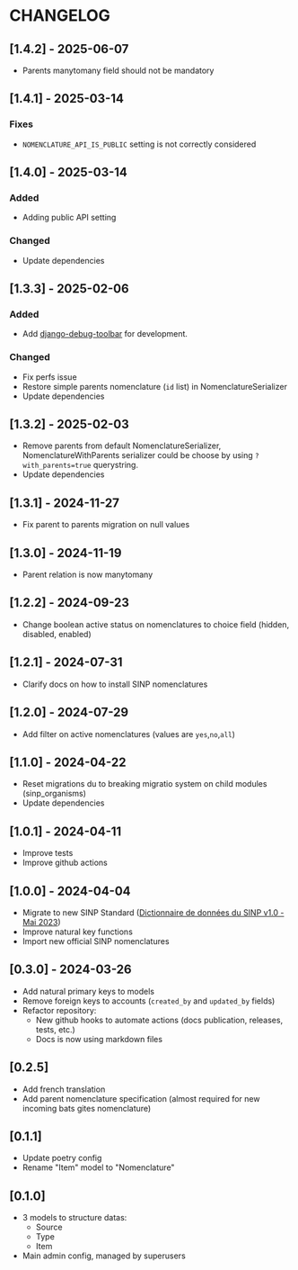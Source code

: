 # CHANGELOG

## [1.4.2] - 2025-06-07

- Parents manytomany field should not be mandatory

## [1.4.1] - 2025-03-14

### Fixes

- `NOMENCLATURE_API_IS_PUBLIC` setting is not correctly considered


## [1.4.0] - 2025-03-14

### Added
- Adding public API setting

### Changed
- Update dependencies


## [1.3.3] - 2025-02-06

### Added
- Add [django-debug-toolbar](https://github.com/django-commons/django-debug-toolbar) for development.

### Changed
- Fix perfs issue
- Restore simple parents nomenclature (`id` list) in NomenclatureSerializer
- Update dependencies


## [1.3.2] - 2025-02-03

- Remove parents from default NomenclatureSerializer, NomenclatureWithParents serializer could be choose by using `?with_parents=true` querystring.
- Update dependencies


## [1.3.1] - 2024-11-27

- Fix parent to parents migration on null values


## [1.3.0] - 2024-11-19

- Parent relation is now manytomany


## [1.2.2] - 2024-09-23

- Change boolean active status on nomenclatures to choice field (hidden, disabled, enabled)


## [1.2.1] - 2024-07-31

- Clarify docs on how to install SINP nomenclatures


## [1.2.0] - 2024-07-29

- Add filter on active nomenclatures (values are `yes`,`no`,`all`)


## [1.1.0] - 2024-04-22

- Reset migrations du to breaking migratio system on child modules (sinp_organisms)
- Update dependencies


## [1.0.1] - 2024-04-11

- Improve tests
- Improve github actions


## [1.0.0] - 2024-04-04

- Migrate to new SINP Standard ([Dictionnaire de données du SINP v1.0 - Mai 2023](https://inpn.mnhn.fr/docs-web/docs/download/421821))
- Improve natural key functions
- Import new official SINP nomenclatures


## [0.3.0] - 2024-03-26

- Add natural primary keys to models
- Remove foreign keys to accounts (`created_by` and `updated_by` fields)
- Refactor repository:
  - New github hooks to automate actions (docs publication, releases, tests, etc.)
  - Docs is now using markdown files


## [0.2.5]

- Add french translation
- Add parent nomenclature specification (almost required for new incoming bats gites nomenclature)

## [0.1.1]

- Update poetry config
- Rename "Item" model to "Nomenclature"


## [0.1.0]

- 3 models to structure datas:
  - Source
  - Type
  - Item
- Main admin config, managed by superusers
